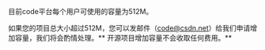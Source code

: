 目前code平台每个用户可使用的容量为512M。

如果您的项目总大小超过512M，您可以发邮件（code@csdn.net）给我们申请增加容量，我们将会酌情处理。** 开源项目增加容量不会收取任何费用。**